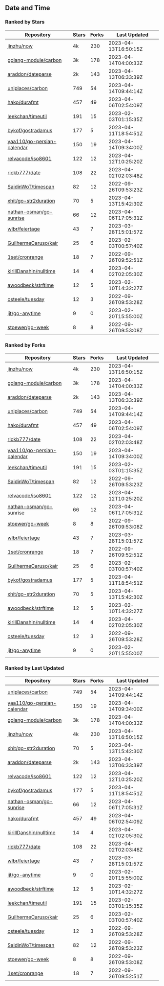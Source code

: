 ## Date and Time

### Ranked by Stars

| Repository | Stars | Forks | Last Updated |
|------------|-------|-------|--------------|
| [jinzhu/now](https://github.com/jinzhu/now) | 4k | 230 | 2023-04-13T16:50:15Z |
| [golang-module/carbon](https://github.com/golang-module/carbon) | 3k | 178 | 2023-04-14T04:00:33Z |
| [araddon/dateparse](https://github.com/araddon/dateparse) | 2k | 143 | 2023-04-13T06:33:39Z |
| [uniplaces/carbon](https://github.com/uniplaces/carbon) | 749 | 54 | 2023-04-14T09:44:14Z |
| [hako/durafmt](https://github.com/hako/durafmt) | 457 | 49 | 2023-04-06T02:54:09Z |
| [leekchan/timeutil](https://github.com/leekchan/timeutil) | 191 | 15 | 2023-02-03T01:15:35Z |
| [bykof/gostradamus](https://github.com/bykof/gostradamus) | 177 | 5 | 2023-04-11T18:54:51Z |
| [yaa110/go-persian-calendar](https://github.com/yaa110/go-persian-calendar) | 150 | 19 | 2023-04-14T09:34:00Z |
| [relvacode/iso8601](https://github.com/relvacode/iso8601) | 122 | 12 | 2023-04-12T10:25:20Z |
| [rickb777/date](https://github.com/rickb777/date) | 108 | 22 | 2023-04-02T02:03:48Z |
| [SaidinWoT/timespan](https://github.com/SaidinWoT/timespan) | 82 | 12 | 2022-09-26T09:53:23Z |
| [xhit/go-str2duration](https://github.com/xhit/go-str2duration) | 70 | 5 | 2023-04-13T15:42:30Z |
| [nathan-osman/go-sunrise](https://github.com/nathan-osman/go-sunrise) | 66 | 12 | 2023-04-06T17:05:31Z |
| [wlbr/feiertage](https://github.com/wlbr/feiertage) | 43 | 7 | 2023-03-28T15:01:57Z |
| [GuilhermeCaruso/kair](https://github.com/GuilhermeCaruso/kair) | 25 | 6 | 2023-02-03T00:57:40Z |
| [1set/cronrange](https://github.com/1set/cronrange) | 18 | 7 | 2022-09-26T09:52:51Z |
| [kirillDanshin/nulltime](https://github.com/kirillDanshin/nulltime) | 14 | 4 | 2023-04-02T02:05:30Z |
| [awoodbeck/strftime](https://github.com/awoodbeck/strftime) | 12 | 5 | 2023-02-10T14:32:27Z |
| [osteele/tuesday](https://github.com/osteele/tuesday) | 12 | 3 | 2022-09-26T09:53:28Z |
| [ijt/go-anytime](https://github.com/ijt/go-anytime) | 9 | 0 | 2023-02-20T15:55:00Z |
| [stoewer/go-week](https://github.com/stoewer/go-week) | 8 | 8 | 2022-09-26T09:53:08Z |

### Ranked by Forks

| Repository | Stars | Forks | Last Updated |
|------------|-------|-------|--------------|
| [jinzhu/now](https://github.com/jinzhu/now) | 4k | 230 | 2023-04-13T16:50:15Z |
| [golang-module/carbon](https://github.com/golang-module/carbon) | 3k | 178 | 2023-04-14T04:00:33Z |
| [araddon/dateparse](https://github.com/araddon/dateparse) | 2k | 143 | 2023-04-13T06:33:39Z |
| [uniplaces/carbon](https://github.com/uniplaces/carbon) | 749 | 54 | 2023-04-14T09:44:14Z |
| [hako/durafmt](https://github.com/hako/durafmt) | 457 | 49 | 2023-04-06T02:54:09Z |
| [rickb777/date](https://github.com/rickb777/date) | 108 | 22 | 2023-04-02T02:03:48Z |
| [yaa110/go-persian-calendar](https://github.com/yaa110/go-persian-calendar) | 150 | 19 | 2023-04-14T09:34:00Z |
| [leekchan/timeutil](https://github.com/leekchan/timeutil) | 191 | 15 | 2023-02-03T01:15:35Z |
| [SaidinWoT/timespan](https://github.com/SaidinWoT/timespan) | 82 | 12 | 2022-09-26T09:53:23Z |
| [relvacode/iso8601](https://github.com/relvacode/iso8601) | 122 | 12 | 2023-04-12T10:25:20Z |
| [nathan-osman/go-sunrise](https://github.com/nathan-osman/go-sunrise) | 66 | 12 | 2023-04-06T17:05:31Z |
| [stoewer/go-week](https://github.com/stoewer/go-week) | 8 | 8 | 2022-09-26T09:53:08Z |
| [wlbr/feiertage](https://github.com/wlbr/feiertage) | 43 | 7 | 2023-03-28T15:01:57Z |
| [1set/cronrange](https://github.com/1set/cronrange) | 18 | 7 | 2022-09-26T09:52:51Z |
| [GuilhermeCaruso/kair](https://github.com/GuilhermeCaruso/kair) | 25 | 6 | 2023-02-03T00:57:40Z |
| [bykof/gostradamus](https://github.com/bykof/gostradamus) | 177 | 5 | 2023-04-11T18:54:51Z |
| [xhit/go-str2duration](https://github.com/xhit/go-str2duration) | 70 | 5 | 2023-04-13T15:42:30Z |
| [awoodbeck/strftime](https://github.com/awoodbeck/strftime) | 12 | 5 | 2023-02-10T14:32:27Z |
| [kirillDanshin/nulltime](https://github.com/kirillDanshin/nulltime) | 14 | 4 | 2023-04-02T02:05:30Z |
| [osteele/tuesday](https://github.com/osteele/tuesday) | 12 | 3 | 2022-09-26T09:53:28Z |
| [ijt/go-anytime](https://github.com/ijt/go-anytime) | 9 | 0 | 2023-02-20T15:55:00Z |

### Ranked by Last Updated

| Repository | Stars | Forks | Last Updated |
|------------|-------|-------|--------------|
| [uniplaces/carbon](https://github.com/uniplaces/carbon) | 749 | 54 | 2023-04-14T09:44:14Z |
| [yaa110/go-persian-calendar](https://github.com/yaa110/go-persian-calendar) | 150 | 19 | 2023-04-14T09:34:00Z |
| [golang-module/carbon](https://github.com/golang-module/carbon) | 3k | 178 | 2023-04-14T04:00:33Z |
| [jinzhu/now](https://github.com/jinzhu/now) | 4k | 230 | 2023-04-13T16:50:15Z |
| [xhit/go-str2duration](https://github.com/xhit/go-str2duration) | 70 | 5 | 2023-04-13T15:42:30Z |
| [araddon/dateparse](https://github.com/araddon/dateparse) | 2k | 143 | 2023-04-13T06:33:39Z |
| [relvacode/iso8601](https://github.com/relvacode/iso8601) | 122 | 12 | 2023-04-12T10:25:20Z |
| [bykof/gostradamus](https://github.com/bykof/gostradamus) | 177 | 5 | 2023-04-11T18:54:51Z |
| [nathan-osman/go-sunrise](https://github.com/nathan-osman/go-sunrise) | 66 | 12 | 2023-04-06T17:05:31Z |
| [hako/durafmt](https://github.com/hako/durafmt) | 457 | 49 | 2023-04-06T02:54:09Z |
| [kirillDanshin/nulltime](https://github.com/kirillDanshin/nulltime) | 14 | 4 | 2023-04-02T02:05:30Z |
| [rickb777/date](https://github.com/rickb777/date) | 108 | 22 | 2023-04-02T02:03:48Z |
| [wlbr/feiertage](https://github.com/wlbr/feiertage) | 43 | 7 | 2023-03-28T15:01:57Z |
| [ijt/go-anytime](https://github.com/ijt/go-anytime) | 9 | 0 | 2023-02-20T15:55:00Z |
| [awoodbeck/strftime](https://github.com/awoodbeck/strftime) | 12 | 5 | 2023-02-10T14:32:27Z |
| [leekchan/timeutil](https://github.com/leekchan/timeutil) | 191 | 15 | 2023-02-03T01:15:35Z |
| [GuilhermeCaruso/kair](https://github.com/GuilhermeCaruso/kair) | 25 | 6 | 2023-02-03T00:57:40Z |
| [osteele/tuesday](https://github.com/osteele/tuesday) | 12 | 3 | 2022-09-26T09:53:28Z |
| [SaidinWoT/timespan](https://github.com/SaidinWoT/timespan) | 82 | 12 | 2022-09-26T09:53:23Z |
| [stoewer/go-week](https://github.com/stoewer/go-week) | 8 | 8 | 2022-09-26T09:53:08Z |
| [1set/cronrange](https://github.com/1set/cronrange) | 18 | 7 | 2022-09-26T09:52:51Z |

